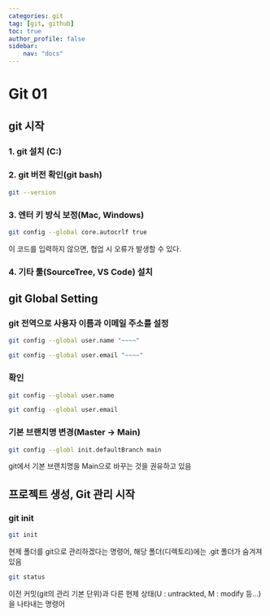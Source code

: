 ```yaml
---
categories: git
tag: [git, github]
toc: true
author_profile: false
sidebar:
    nav: "docs"
---
```


# Git 01



## git 시작

### 1. git 설치 (C:)

### 2. git 버전 확인(git bash)

```bash
git --version
```

### 3. 엔터 키 방식 보정(Mac, Windows)

```bash
git config --global core.autocrlf true
```

이 코드를 입력하지 않으면, 협업 시 오류가 발생할 수 있다.

### 4. 기타 툴(SourceTree, VS Code) 설치



## git Global Setting

### git 전역으로 사용자 이름과 이메일 주소를 설정

```bash
git config --global user.name "~~~~"
```

```bash
git config --global user.email "~~~~"
```

### 확인

```bash
git config --global user.name
```

```bash
git config --global user.email
```

### 기본 브랜치명 변경(Master -> Main)

```bash
git config --globl init.defaultBranch main
```

git에서 기본 브랜치명을 Main으로 바꾸는 것을 권유하고 있음





## 프로젝트 생성, Git 관리 시작

### git init

```bash
git init
```

현제 폴더를 git으로 관리하겠다는 명령어, 해당 폴더(디렉토리)에는 .git 폴더가 숨겨져 있음

```bash
git status
```

이전 커밋(git의 관리 기본 단위)과 다른 현제 상태(U : untrackted, M : modify 등...)을 나타내는 명령어

